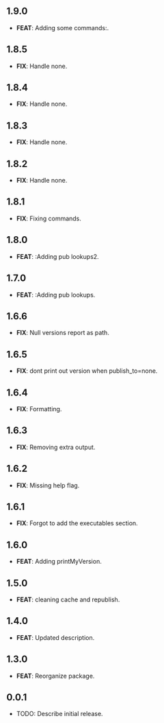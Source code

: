 ## 1.9.0

 - **FEAT**: Adding some commands:.

## 1.8.5

 - **FIX**: Handle none.

## 1.8.4

 - **FIX**: Handle none.

## 1.8.3

 - **FIX**: Handle none.

## 1.8.2

 - **FIX**: Handle none.

## 1.8.1

 - **FIX**: Fixing commands.

## 1.8.0

 - **FEAT**: :Adding pub lookups2.

## 1.7.0

 - **FEAT**: :Adding pub lookups.

## 1.6.6

 - **FIX**: Null versions report as path.

## 1.6.5

 - **FIX**: dont print out version when publish_to=none.

## 1.6.4

 - **FIX**: Formatting.

## 1.6.3

 - **FIX**: Removing extra output.

## 1.6.2

 - **FIX**: Missing help flag.

## 1.6.1

 - **FIX**: Forgot to add the executables section.

## 1.6.0

 - **FEAT**: Adding printMyVersion.

## 1.5.0

 - **FEAT**: cleaning cache and republish.

## 1.4.0

 - **FEAT**: Updated description.

## 1.3.0

 - **FEAT**: Reorganize package.

## 0.0.1

* TODO: Describe initial release.
